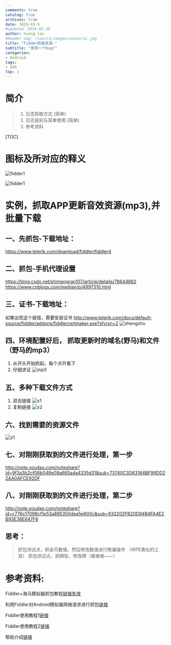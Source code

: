 ```yaml
---
comments: true
catalog: true
archives: true
date: 2019-03-5
#updated：2019-02-28
author: huang lei
#header-img: /source/images/xuenarui.jpg
title: "Fidder抓取资源."
subtitle: "发现一个bug!"
categories:
- Android
tags:
- adb
top: 1
---
```


# 简介
> 1. 日志抓取方式 (简单)
> 2. 日志级别与简单使用 (简单)
> 3. 参考资料

[TOC]

<!-- more -->

# 图标及所对应的释义

![fidder1](http://img1.ph.126.net/eqEwQmsfqae8UzhHlVDKKA==/284008251601593736.jpg)

![fidder1](http://img0.ph.126.net/w3e8yPq7HbWwJrjWGU0_uw==/6599318267937240402.jpg)


# 实例，抓取APP更新音效资源(mp3),并批量下载

## 一、先抓包-下载地址：
https://www.telerik.com/download/fiddler/fiddler4

## 二、抓包-手机代理设置
https://blog.csdn.net/shimengran107/article/details/78644862
https://www.cnblogs.com/meitian/p/4997310.html

## 三、证书-下载地址：
如果出现这个报错，需要安装证书
http://www.telerik.com/docs/default-source/fiddler/addons/fiddlercertmaker.exe?sfvrsn=2
![zhengshu](/20190305172226309/20190305062011671.png)

## 四、环境配置好后， 抓取更新时的域名(野马)和文件（野马的mp3）
1. 从开头开始抓起，每个点开看下
2. 仔细求证
![mp3](/20190305172226309/20190305062104758.png)

## 五、多种下载文件方式
1. 双击链接
![x1](/20190305172226309/20190305062302167.png)
2. 复制链接
![x2](/20190305172226309/20190305062343176.png)

## 六、找到需要的资源文件
![z1](/20190305172226309/20190305062431891.png)

## 七、对刚刚获取到的文件进行处理，第一步
http://note.youdao.com/noteshare?id=9f3a3b2cf06b048e08a665ada4335d31&sub=73740C3D63184BF99DD22AA0AFCE92DF

## 八、对刚刚获取到的文件进行处理，第二步
http://note.youdao.com/noteshare?id=c776c17098cf1e53a895350dea5e600c&sub=932202FB20D94B4FA4E2B93E38E647F6


## 思考：
>抓包测试点，抓金币数值，然后修改数值进行欺骗操作 （WPE类似的工具）
>抓包测试点，抓牌型，修改牌（难难难~~~）











# 参考资料:

Fiddler+海马模拟器抓包教程[链接失效](http://www.itnose.net/detail/6240813.html)

利用Fiddler对Android模拟器网络请求进行抓包[链接](https://www.jianshu.com/p/7135afa4a828)

Fiddler使用教程1[链接](https://blog.csdn.net/shimengran107/article/details/78644862)

Fiddler使用教程2[链接](https://www.cnblogs.com/meitian/p/4997310.html)

帮助介绍[链接](https://www.cnblogs.com/yyhh/p/5140852.html)



